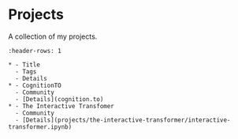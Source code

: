 # Projects

A collection of my projects.

```{list-table}
:header-rows: 1

* - Title
  - Tags
  - Details
* - CognitionTO
  - Community
  - [Details](cognition.to)
* - The Interactive Transfomer
  - Community
  - [Details](projects/the-interactive-transformer/interactive-transformer.ipynb)
